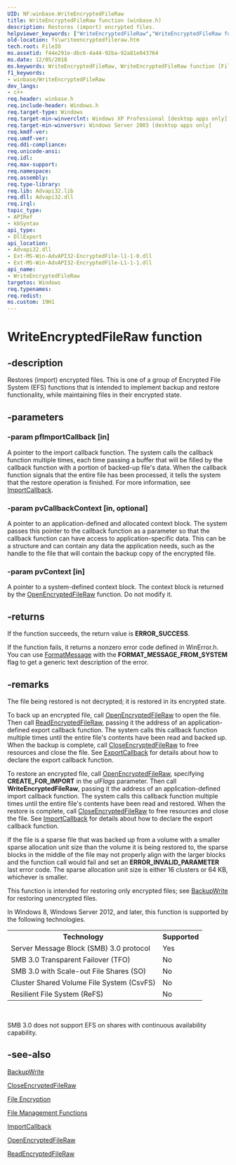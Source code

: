 ```yaml
---
UID: NF:winbase.WriteEncryptedFileRaw
title: WriteEncryptedFileRaw function (winbase.h)
description: Restores (import) encrypted files.helpviewer_keywords: ["WriteEncryptedFileRaw","WriteEncryptedFileRaw function [Files]","base.writeencryptedfileraw","fs.writeencryptedfileraw","winbase/WriteEncryptedFileRaw"]
old-location: fs\writeencryptedfileraw.htm
tech.root: FileIO
ms.assetid: f44e291e-dbc6-4a44-92ba-92a81e043764
ms.date: 12/05/2018
ms.keywords: WriteEncryptedFileRaw, WriteEncryptedFileRaw function [Files], base.writeencryptedfileraw, fs.writeencryptedfileraw, winbase/WriteEncryptedFileRaw
f1_keywords:
- winbase/WriteEncryptedFileRaw
dev_langs:
- c++
req.header: winbase.h
req.include-header: Windows.h
req.target-type: Windows
req.target-min-winverclnt: Windows XP Professional [desktop apps only]
req.target-min-winversvr: Windows Server 2003 [desktop apps only]
req.kmdf-ver: 
req.umdf-ver: 
req.ddi-compliance: 
req.unicode-ansi: 
req.idl: 
req.max-support: 
req.namespace: 
req.assembly: 
req.type-library: 
req.lib: Advapi32.lib
req.dll: Advapi32.dll
req.irql: 
topic_type:
- APIRef
- kbSyntax
api_type:
- DllExport
api_location:
- Advapi32.dll
- Ext-MS-Win-AdvAPI32-EncryptedFile-l1-1-0.dll
- Ext-MS-Win-AdvAPI32-EncryptedFile-L1-1-1.dll
api_name:
- WriteEncryptedFileRaw
targetos: Windows
req.typenames: 
req.redist: 
ms.custom: 19H1
---
```


# WriteEncryptedFileRaw function


## -description


Restores (import) encrypted files. This is one of a group of Encrypted File System (EFS) 
    functions that is intended  to implement backup and restore functionality, while maintaining files in their 
    encrypted state.


## -parameters




### -param pfImportCallback [in]

A pointer to the import callback function. The system calls the callback function multiple times, each time 
      passing a buffer that will be filled by the callback function with a portion of backed-up file's data. When the 
      callback function signals that the entire file has been processed, it tells the system that the restore 
      operation is finished. For more information, see 
      <a href="https://docs.microsoft.com/windows/desktop/api/winbase/nc-winbase-pfe_import_func">ImportCallback</a>.


### -param pvCallbackContext [in, optional]

A pointer to an application-defined and allocated context block. The system passes this pointer to the 
      callback function as a parameter so that the callback function can have access to application-specific data. 
      This can be a structure and can contain any data the application needs, such as the handle to the file that will 
      contain the backup copy of the encrypted file.


### -param pvContext [in]

A pointer to a system-defined context block. The context block is returned by the 
      <a href="https://docs.microsoft.com/windows/desktop/api/winbase/nf-winbase-openencryptedfilerawa">OpenEncryptedFileRaw</a> function. Do not modify 
      it.


## -returns



If the function succeeds, the return value is <b>ERROR_SUCCESS</b>.

If the function fails, it returns a nonzero error code defined in WinError.h. You can use 
       <a href="https://docs.microsoft.com/windows/desktop/api/winbase/nf-winbase-formatmessage">FormatMessage</a> with the 
       <b>FORMAT_MESSAGE_FROM_SYSTEM</b> flag to get a generic text description of the error.




## -remarks



The file being restored is not decrypted;  it is restored in its encrypted state.

To back up an encrypted file, call 
     <a href="https://docs.microsoft.com/windows/desktop/api/winbase/nf-winbase-openencryptedfilerawa">OpenEncryptedFileRaw</a> to open the file. Then call 
     <a href="https://docs.microsoft.com/windows/desktop/api/winbase/nf-winbase-readencryptedfileraw">ReadEncryptedFileRaw</a>, passing it the address of an 
     application-defined export callback function. The system calls this callback function multiple times until the 
     entire file's contents have been read and backed up.  When the backup is complete, call 
     <a href="https://docs.microsoft.com/windows/desktop/api/winbase/nf-winbase-closeencryptedfileraw">CloseEncryptedFileRaw</a> to free resources and close 
     the file. See <a href="https://docs.microsoft.com/windows/desktop/api/winbase/nc-winbase-pfe_export_func">ExportCallback</a> for details about how to 
     declare the export callback function.

To restore an encrypted file, call 
     <a href="https://docs.microsoft.com/windows/desktop/api/winbase/nf-winbase-openencryptedfilerawa">OpenEncryptedFileRaw</a>, specifying 
     <b>CREATE_FOR_IMPORT</b> in the <i>ulFlags</i> parameter. Then call 
     <b>WriteEncryptedFileRaw</b>, passing it the address of 
     an application-defined import callback function. The system calls this callback function multiple times until the 
     entire file's contents have been read and restored. When the restore is complete, call 
     <a href="https://docs.microsoft.com/windows/desktop/api/winbase/nf-winbase-closeencryptedfileraw">CloseEncryptedFileRaw</a> to free resources and close 
     the file. See <a href="https://docs.microsoft.com/windows/desktop/api/winbase/nc-winbase-pfe_import_func">ImportCallback</a> for details about how to 
     declare the export callback function.

If the file is a sparse file that was backed up from a volume with a smaller sparse allocation unit size than 
    the volume it is being restored to, the sparse blocks in the middle of the file may not properly align with the 
    larger blocks and the function call would fail and set an <b>ERROR_INVALID_PARAMETER</b> last 
    error code. The sparse allocation unit size is either 16 clusters or 64 KB, whichever is smaller.

This function is intended for restoring only encrypted files; see 
    <a href="https://docs.microsoft.com/windows/desktop/api/winbase/nf-winbase-backupwrite">BackupWrite</a> for restoring unencrypted files.

In Windows 8, Windows Server 2012, and later, this function is supported by the following technologies.

<table>
<tr>
<th>Technology</th>
<th>Supported</th>
</tr>
<tr>
<td>
Server Message Block (SMB) 3.0 protocol

</td>
<td>
Yes

</td>
</tr>
<tr>
<td>
SMB 3.0 Transparent Failover (TFO)

</td>
<td>
No

</td>
</tr>
<tr>
<td>
SMB 3.0 with Scale-out File Shares (SO)

</td>
<td>
No

</td>
</tr>
<tr>
<td>
Cluster Shared Volume File System (CsvFS)

</td>
<td>
No

</td>
</tr>
<tr>
<td>
Resilient File System (ReFS)

</td>
<td>
No

</td>
</tr>
</table>
 

SMB 3.0 does not support EFS on shares with continuous availability capability.




## -see-also




<a href="https://docs.microsoft.com/windows/desktop/api/winbase/nf-winbase-backupwrite">BackupWrite</a>



<a href="https://docs.microsoft.com/windows/desktop/api/winbase/nf-winbase-closeencryptedfileraw">CloseEncryptedFileRaw</a>



<a href="https://docs.microsoft.com/windows/desktop/FileIO/file-encryption">File Encryption</a>



<a href="https://docs.microsoft.com/windows/desktop/FileIO/file-management-functions">File Management Functions</a>



<a href="https://docs.microsoft.com/windows/desktop/api/winbase/nc-winbase-pfe_import_func">ImportCallback</a>



<a href="https://docs.microsoft.com/windows/desktop/api/winbase/nf-winbase-openencryptedfilerawa">OpenEncryptedFileRaw</a>



<a href="https://docs.microsoft.com/windows/desktop/api/winbase/nf-winbase-readencryptedfileraw">ReadEncryptedFileRaw</a>
 

 

